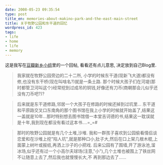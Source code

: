 ```yaml
---
date: 2008-05-23 09:35:54
type: post
title_en: memories-about-makino-park-and-the-east-main-street
title: 关于牧野公园和东干道的回忆
wordpress_id: 423
tags:
- life
- home
- life
- memory
---
```


这是我写在[豆瓣新乡小组](http://www.douban.com/group/xinxiang/)里的一个回帖, 看看还有点儿意思, 决定放到自己Blog里.

> 我家就在牧野公园旁边的二十二所, 小学的时候东干道(现新飞大道)都没有修,也没有东干桥(现在叫啥名?)就是一条土路. 那个时候大孩子们在河堤(那时都管卫河叫这个)经常挖到过成吊的铜钱,好像还有刀币(商朝那会儿似乎还没有刀币吧?)?

> 后来就是东干道修路,邻居一个大孩子在修路的时候还掉到过坑里...
东干道和平原路交叉口东南角的那个图书馆在我上小学的时候就开始盖了,结果这一盖就是10年...那时特别想去图书馆借一本堂吉诃德的书,结果这一耽误就是十年,我到现在都没有看过这本书....=_=#

> 那时的牧野公园就是有几个土堆,沙堆. 我和一群孩子喜欢到公园偷看情侣谈恋爱和在沙堆上挖"陷人坑",就是那种口小,肚子大,然后在口上架几根木棍,上面蒙上树叶或报纸,再洒上沙子的小把戏. 后来公园有了围墙,开了游泳池,溜冰场,似乎还有过一个小高尔夫球场(注意,"小"),几个土堆也被围上了铁丝网不让随意上去了,然后我也就慢慢长大,不 再到那边去了......
